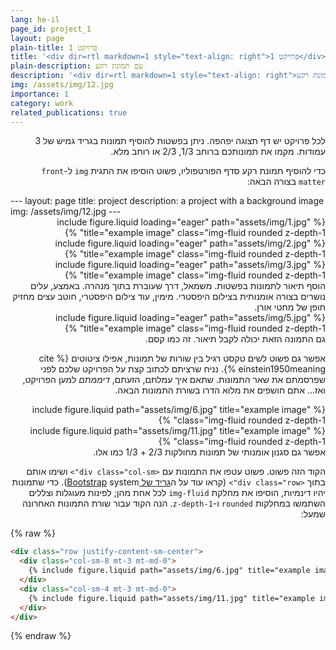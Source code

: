 ```yaml
---
lang: he-il
page_id: project_1
layout: page
plain-title: פרויקט 1
title: '<div dir=rtl markdown=1 style="text-align: right">פרויקט 1</div>'
plain-description: עם תמונת רקע
description: '<div dir=rtl markdown=1 style="text-align: right">עם תמונת רקע</div>'
img: /assets/img/12.jpg
importance: 1
category: work
related_publications: true
---
```


<div dir=rtl markdown=1 style="text-align: right">
לכל פרויקט יש דף תצוגה יפהפה.
ניתן בפשטות להוסיף תמונות בגריד גמיש של 3 עמודות.
מקמו את תמונותכם ברוחב 1/3, 2/3 או רוחב מלא.

כדי להוסיף תמונת רקע סדף הפורטפוליו, פשוט הוסיפו את התגית `img` ל-`front matter` בצורה הבאה:

<div dir=ltr markdown=1 style="text-align: left">
    ---
    layout: page
    title: project
    description: a project with a background image
    img: /assets/img/12.jpg
    ---
</div>
<div class="row">
    <div class="col-sm mt-3 mt-md-0">
        {% include figure.liquid loading="eager" path="assets/img/1.jpg" title="example image" class="img-fluid rounded z-depth-1" %}
    </div>
    <div class="col-sm mt-3 mt-md-0">
        {% include figure.liquid loading="eager" path="assets/img/2.jpg" title="example image" class="img-fluid rounded z-depth-1" %}
    </div>
    <div class="col-sm mt-3 mt-md-0">
        {% include figure.liquid loading="eager" path="assets/img/3.jpg" title="example image" class="img-fluid rounded z-depth-1" %}
    </div>
</div>
<div class="caption">
    הוסף תיאור לתמונות בפשטות. משמאל, דרך שעוברת בתוך מנהרה. באמצע, עלים נושרים בצורה אומנותית בצילום היפסטרי. מימין, עוד צילום היפסטרי, חוטב עצים מחזיק חופן של מחטי אורן. 
</div>
<div class="row">
    <div class="col-sm mt-3 mt-md-0">
        {% include figure.liquid loading="eager" path="assets/img/5.jpg" title="example image" class="img-fluid rounded z-depth-1" %}
    </div>
</div>
<div class="caption">
    גם התמונה הזאת יכולה לקבל תיאור. זה כמו קסם.
</div>

אפשר גם פשוט לשים טקסט רגיל בין שורות של תמונות, אפילו ציטוטים {% cite einstein1950meaning %}.
נניח שרציתם לכתוב קצת על הפרויקט שלכם לפני שפרסמתם את שאר התמונות.
שתאם איך עמלתם, הזעתם, _דיממתם_ למען הפרויקט, ואז... אתם חושפים את מלוא הדרו בשורת התמונות הבאה.

<div class="row justify-content-sm-center">
    <div class="col-sm-8 mt-3 mt-md-0">
        {% include figure.liquid path="assets/img/6.jpg" title="example image" class="img-fluid rounded z-depth-1" %}
    </div>
    <div class="col-sm-4 mt-3 mt-md-0">
        {% include figure.liquid path="assets/img/11.jpg" title="example image" class="img-fluid rounded z-depth-1" %}
    </div>
</div>
<div class="caption">
    אפשר גם סגנון אומנותי של תמונות מחולקות 2/3 + 1/3 כמו אלו.
</div>

הקוד הזה פשוט.
פשוט עטפו את התמונות עם `<div class="col-sm">` ושימו אותם בתוך `<div class="row">` (קראו עוד על ה<a href="https://getbootstrap.com/docs/4.4/layout/grid/">גריד של Bootstrap</a> system).
כדי שתמונות יהיו דינמיות, הוסיפו את מחלקת `img-fluid` לכל אחת מהן; לפינות מעוגלות וצללים השתמשו במחלקות `rounded` ו-`z-depth-1`.
הנה הקוד עבור שורת התמונות האחרונה שמעל:

<div dir=ltr markdown=1 style="text-align: left">
{% raw %}

```html
<div class="row justify-content-sm-center">
  <div class="col-sm-8 mt-3 mt-md-0">
    {% include figure.liquid path="assets/img/6.jpg" title="example image" class="img-fluid rounded z-depth-1" %}
  </div>
  <div class="col-sm-4 mt-3 mt-md-0">
    {% include figure.liquid path="assets/img/11.jpg" title="example image" class="img-fluid rounded z-depth-1" %}
  </div>
</div>
```

{% endraw %}
</div>
</div>
